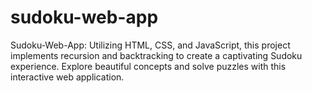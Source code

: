 # sudoku-web-app
Sudoku-Web-App: Utilizing HTML, CSS, and JavaScript, this project implements recursion and backtracking to create a captivating Sudoku experience. Explore beautiful concepts and solve puzzles with this interactive web application.
